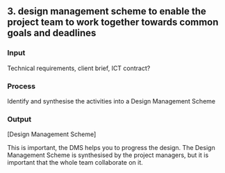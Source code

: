 ## 3. design management scheme to enable the project team to work together towards common goals and deadlines 

### Input 
Technical requirements, client brief, ICT contract? 
### Process 
Identify and synthesise the activities into a Design Management Scheme 
### Output 
[Design Management Scheme]

This is important, the DMS helps you to progress the design. The Design Management Scheme is synthesised by the project managers, but it is important that the whole team collaborate on it. 
